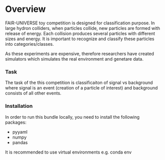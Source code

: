 # Overview

FAIR-UNIVERSE toy competition is designed for classification purpose. In large hydron colliders, when particles collide, new particles are formed with release of energy. Each collision produces several particles with different sizes and energy. It is important to recognize and classify these particles into categories/classes.

As these experiments are expensive, therefore researchers have created simulators which simulates the real environment and genetare data. 

### Task
The task of the this competition is classificaiton of signal vs background where signal is an event (creation of a particle of interest) and background consists of all other events.


### Installation
In order to run this bundle locally, you need to install the following packages:
- pyyaml
- numpy
- pandas

It is recommended to use virtual environments e.g. conda env

